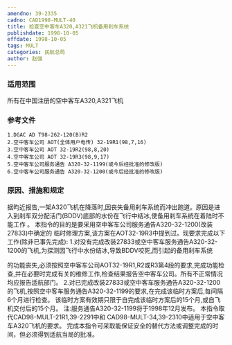 ```yaml
---
amendno: 39-2335
cadno: CAD1998-MULT-40
title: 检查空中客车A320,A321飞机备用刹车系统
publishdate: 1998-10-05
effdate: 1998-10-05
tags: MULT
categories: 民航总局
author: 赵强
---
```


### 适用范围 
所有在中国注册的空中客车A320,A321飞机

### 参考文件
    1.DGAC AD T98-262-120(B)R2 
    2.空中客车公司 AOT(全体用户电传) 32-19R1(98,7,16) 
    3.空中客车公司 AOT 32-19R2(98,8,20) 
    4.空中客车公司 AOT 32-19R3(98,9,17) 
    5.空中客车公司服务通告 A320-32-1199(或今后经批准的修改版) 
    6.空中客车公司服务通告 A320-32-1200(或今后经批准的修改版) 


### 原因、措施和规定 
据昀近报告,一架A320飞机在降落时,因丧失备用刹车系统而冲出跑道。原因是进入到刹车双分配活门(BDDV)底部的水份在飞行中结冰,使备用刹车系统在着陆时不能工作 。 
    本指令的目的是要采用空中客车公司服务通告A320-32-1200(改装27833)中确定的 临时修理方案,该方案在AOT32-19R3中提到过。现要求完成以下工作(除非已事先完成): 
    1.对没有完成改装27833或空中客车服务通告A320-32-1200的飞机,为探测因飞行中水份结冰,导致BDDV咬死,而引起的备用刹车系统
       
的功能丧失,必须按照空中客车公司AOT32-19R1,R2或R3第4段的要求,完成功能检查,并在必要时完成有关的维修工作,检查结果报告空中客车公司。所有不正常情况均应报告适航部门。 
    2.对已完成改装27833或空中客车服务通告A320-32-1200的飞机,按照空中客车服务通告A320-32-1199的要求,在完成该临时方案后,每间隔6个月进行检查。 
    该临时方案有效期只限于自完成该临时方案后的15个月,或自飞
机交付后的15个月。     注:服务通告A320-32-1199将于1998年12月发布。     本指令取代CAD98-MULT-21R1,39-2291中和
CAD98-MULT-34,39-2310中适用于空中客车A320飞机的要求。     完成本指令可采取能保证安全的替代方法或调整完成的时间，但必须得到适航当局的批准。 
